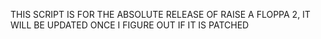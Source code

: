 THIS SCRIPT IS FOR THE ABSOLUTE RELEASE OF RAISE A FLOPPA 2, IT WILL BE UPDATED ONCE I FIGURE OUT IF IT IS PATCHED
